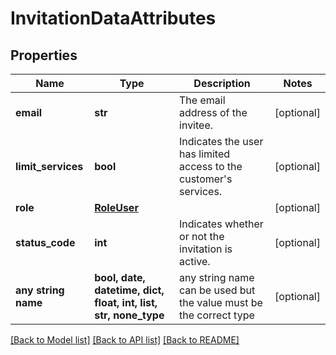 # InvitationDataAttributes


## Properties
Name | Type | Description | Notes
------------ | ------------- | ------------- | -------------
**email** | **str** | The email address of the invitee. | [optional] 
**limit_services** | **bool** | Indicates the user has limited access to the customer&#39;s services. | [optional] 
**role** | [**RoleUser**](RoleUser.md) |  | [optional] 
**status_code** | **int** | Indicates whether or not the invitation is active. | [optional] 
**any string name** | **bool, date, datetime, dict, float, int, list, str, none_type** | any string name can be used but the value must be the correct type | [optional]

[[Back to Model list]](../README.md#documentation-for-models) [[Back to API list]](../README.md#documentation-for-api-endpoints) [[Back to README]](../README.md)


